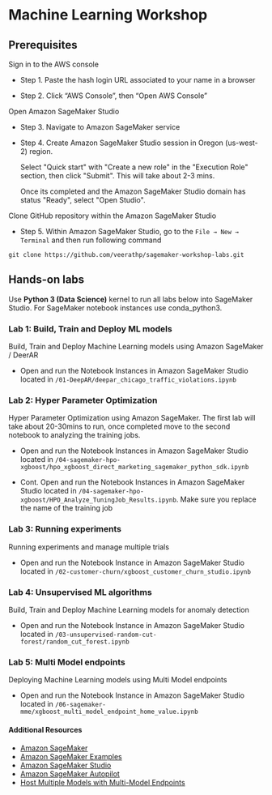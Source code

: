 # Machine Learning Workshop

## Prerequisites

Sign in to the AWS console
   
   - Step 1. Paste the hash login URL associated to your name in a browser
   
   - Step 2. Click “AWS Console”, then “Open AWS Console”

Open Amazon SageMaker Studio 
   - Step 3. Navigate to Amazon SageMaker service
   
   - Step 4. Create Amazon SageMaker Studio session in Oregon (us-west-2) region. 
      
      Select "Quick start" with "Create a new role" in the "Execution Role" section, then click "Submit". This will take about 2-3 mins. 
      
      Once its completed and the Amazon SageMaker Studio domain has status "Ready", select "Open Studio".

Clone GitHub repository within the Amazon SageMaker Studio
   - Step 5. Within Amazon SageMaker Studio, go to the `File → New → Terminal` and then run following command 
   ```
  git clone https://github.com/veerathp/sagemaker-workshop-labs.git
   ```

## Hands-on labs

Use **Python 3 (Data Science)** kernel to run all labs below into SageMaker Studio. For SageMaker notebook instances use conda_python3.

### Lab 1: Build, Train and Deploy ML models
Build, Train and Deploy Machine Learning models using Amazon SageMaker / DeerAR

- Open and run the Notebook Instances in Amazon SageMaker Studio located in `/01-DeepAR/deepar_chicago_traffic_violations.ipynb`


### Lab 2: Hyper Parameter Optimization
Hyper Parameter Optimization using Amazon SageMaker. The first lab will take about 20-30mins to run, once completed move to the second notebook to analyzing the training jobs.

- Open and run the Notebook Instances in Amazon SageMaker Studio located in `/04-sagemaker-hpo-xgboost/hpo_xgboost_direct_marketing_sagemaker_python_sdk.ipynb`

- Cont. Open and run the Notebook Instances in Amazon SageMaker Studio located in `/04-sagemaker-hpo-xgboost/HPO_Analyze_TuningJob_Results.ipynb`. Make sure you replace the name of the training job



### Lab 3: Running experiments 
Running experiments and manage multiple trials
- Open and run the Notebook Instance in Amazon SageMaker Studio located in `/02-customer-churn/xgboost_customer_churn_studio.ipynb`


### Lab 4: Unsupervised ML algorithms
Build, Train and Deploy Machine Learning models for anomaly detection
- Open and run the Notebook Instance in Amazon SageMaker Studio located in `/03-unsupervised-random-cut-forest/random_cut_forest.ipynb`


### Lab 5: Multi Model endpoints

Deploying Machine Learning models using Multi Model endpoints

- Open and run the Notebook Instance in Amazon SageMaker Studio located in `/06-sagemaker-mme/xgboost_multi_model_endpoint_home_value.ipynb`


#### Additional Resources
- [Amazon SageMaker](https://aws.amazon.com/sagemaker/)
- [Amazon SageMaker Examples](https://github.com/awslabs/amazon-sagemaker-examples)
- [Amazon SageMaker Studio](https://aws.amazon.com/blogs/aws/amazon-sagemaker-studio-the-first-fully-integrated-development-environment-for-machine-learning/)
- [Amazon SageMaker Autopilot](https://aws.amazon.com/sagemaker/autopilot/)
- [Host Multiple Models with Multi-Model Endpoints](https://docs.aws.amazon.com/sagemaker/latest/dg/multi-model-endpoints.html)



